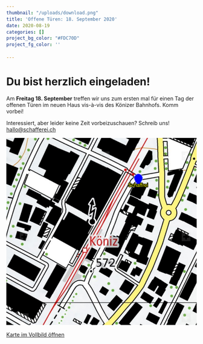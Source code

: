 ```yaml
---
thumbnail: "/uploads/download.png"
title: 'Offene Türen: 18. September 2020'
date: 2020-08-19
categories: []
project_bg_color: "#FDC70D"
project_fg_color: ''

---
```

# Du bist herzlich eingeladen!

Am **Freitag 18. September** treffen wir uns zum ersten mal für einen Tag der offenen Türen im neuen Haus vis-à-vis des Könizer Bahnhofs. Komm vorbei!

Interessiert, aber leider keine Zeit vorbeizuschauen? Schreib uns! hallo@schafferei.ch

![](/uploads/geoadmin.png)

[Karte im Vollbild öffnen](https://map.geo.admin.ch/?lang=en&topic=ech&bgLayer=ch.swisstopo.pixelkarte-farbe&layers=ch.swisstopo.zeitreihen,ch.bfs.gebaeude_wohnungs_register,ch.bav.haltestellen-oev,ch.swisstopo.swisstlm3d-wanderwege,KML%7C%7Chttps:%2F%2Fpublic.geo.admin.ch%2FCnUd3cKuTDOeYhG57hSPeg&layers_opacity=1,1,1,0.8,1&layers_visibility=false,false,false,false,true&layers_timestamp=18641231,,,,&E=2598292&N=1197183&zoom=11&crosshair=marker)